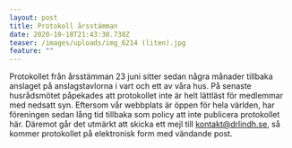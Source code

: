 ```yaml
---
layout: post
title: Protokoll årsstämman
date: 2020-10-18T21:43:30.738Z
teaser: /images/uploads/img_6214 (liten).jpg
feature: ""
---
```

Protokollet från årsstämman 23 juni sitter sedan några månader tillbaka anslaget på anslagstavlorna i vart och ett av våra hus. På senaste husrådsmötet påpekades att protokollet inte är helt lättläst för medlemmar med nedsatt syn. Eftersom vår webbplats är öppen för hela världen, har föreningen sedan lång tid tillbaka som policy att inte publicera protokollet här. Däremot går det utmärkt att skicka ett mejl till kontakt@drlindh.se, så kommer protokollet på elektronisk form med vändande post.